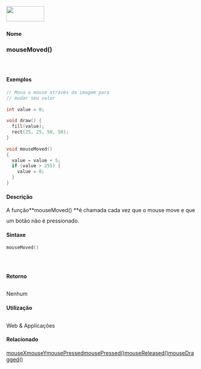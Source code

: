 <img height="40" src="../images/1pix.gif" width="100"/>
<img height="1" src="../images/1pix.gif" width="20"/>
<img height="1" src="../images/1pix.gif" width="555"/>

#### Nome
### mouseMoved()
<img height="25" src="../images/1pix.gif" width="1"/>

#### Exemplos

```pde
// Mova o mouse através da imagem para
// mudar seu valor
 
int value = 0; 
 
void draw() { 
  fill(value); 
  rect(25, 25, 50, 50); 
} 
 
void mouseMoved() 
{ 
  value = value + 5; 
  if (value > 255) { 
    value = 0; 
  } 
} 

```

#### Descrição
A função**mouseMoved() **é chamada cada vez que o mouse move e que um botão não é pressionado.
<img height="25" src="../images/1pix.gif" width="1"/>

#### Sintaxe
```pde
mouseMoved()

```
<img height="25" src="../images/1pix.gif" width="1"/>

#### Retorno

	
Nenhum
<img height="25" src="../images/1pix.gif" width="1"/>

#### Utilização

	
Web & Applicações
<img height="25" src="../images/1pix.gif" width="1"/>

#### Relacionado
[mouseX](mouseX)[mouseY](mouseY)[mousePressed](mousePressed)[mousePressed()](mousePressed_)[mouseReleased()](mouseReleased_)[mouseDragged()](mouseDragged_)
